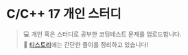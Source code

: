# C/C++ 17 개인 스터디
  
> 💻 개인 혹은 스터디로 공부한 코딩테스트 문제를 업로드합니다.  
> 📄 [티스토리](https://garden86.tistory.com/)에는 간단한 풀이를 정리하고 있습니다!  
